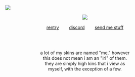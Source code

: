 ![](https://komarev.com/ghpvc/?username=deviqnt&color=c0c0c0&label=votes)
<p align="center">
<img src="https://file.garden/ZtttMuQF4zKolxd7/argenthill"/>
</p>
<p align="center"
  
[rentry](https://rentry.co/xiaother)  　　[discord](https://discordid.netlify.app/?id=601029140149174272)  　　[send me stuff](https://deviqntask.straw.page/)

</p>
<br>
<br>
<p align="center">
a lot of my skins are named "me," however 
  <br>
  this does not mean i am an "irl" of them.
  <br>
 they are simply high kins that i view as 
  <br>
  myself, with the exception of a few.
</p>
